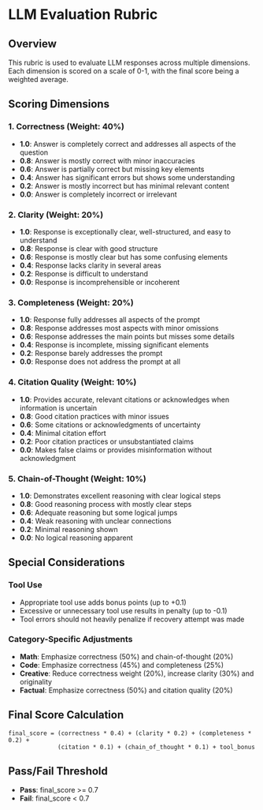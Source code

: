 # LLM Evaluation Rubric

## Overview
This rubric is used to evaluate LLM responses across multiple dimensions. Each dimension is scored on a scale of 0-1, with the final score being a weighted average.

## Scoring Dimensions

### 1. Correctness (Weight: 40%)
- **1.0**: Answer is completely correct and addresses all aspects of the question
- **0.8**: Answer is mostly correct with minor inaccuracies
- **0.6**: Answer is partially correct but missing key elements
- **0.4**: Answer has significant errors but shows some understanding
- **0.2**: Answer is mostly incorrect but has minimal relevant content
- **0.0**: Answer is completely incorrect or irrelevant

### 2. Clarity (Weight: 20%)
- **1.0**: Response is exceptionally clear, well-structured, and easy to understand
- **0.8**: Response is clear with good structure
- **0.6**: Response is mostly clear but has some confusing elements
- **0.4**: Response lacks clarity in several areas
- **0.2**: Response is difficult to understand
- **0.0**: Response is incomprehensible or incoherent

### 3. Completeness (Weight: 20%)
- **1.0**: Response fully addresses all aspects of the prompt
- **0.8**: Response addresses most aspects with minor omissions
- **0.6**: Response addresses the main points but misses some details
- **0.4**: Response is incomplete, missing significant elements
- **0.2**: Response barely addresses the prompt
- **0.0**: Response does not address the prompt at all

### 4. Citation Quality (Weight: 10%)
- **1.0**: Provides accurate, relevant citations or acknowledges when information is uncertain
- **0.8**: Good citation practices with minor issues
- **0.6**: Some citations or acknowledgments of uncertainty
- **0.4**: Minimal citation effort
- **0.2**: Poor citation practices or unsubstantiated claims
- **0.0**: Makes false claims or provides misinformation without acknowledgment

### 5. Chain-of-Thought (Weight: 10%)
- **1.0**: Demonstrates excellent reasoning with clear logical steps
- **0.8**: Good reasoning process with mostly clear steps
- **0.6**: Adequate reasoning but some logical jumps
- **0.4**: Weak reasoning with unclear connections
- **0.2**: Minimal reasoning shown
- **0.0**: No logical reasoning apparent

## Special Considerations

### Tool Use
- Appropriate tool use adds bonus points (up to +0.1)
- Excessive or unnecessary tool use results in penalty (up to -0.1)
- Tool errors should not heavily penalize if recovery attempt was made

### Category-Specific Adjustments
- **Math**: Emphasize correctness (50%) and chain-of-thought (20%)
- **Code**: Emphasize correctness (45%) and completeness (25%)
- **Creative**: Reduce correctness weight (20%), increase clarity (30%) and originality
- **Factual**: Emphasize correctness (50%) and citation quality (20%)

## Final Score Calculation
```
final_score = (correctness * 0.4) + (clarity * 0.2) + (completeness * 0.2) + 
              (citation * 0.1) + (chain_of_thought * 0.1) + tool_bonus
```

## Pass/Fail Threshold
- **Pass**: final_score >= 0.7
- **Fail**: final_score < 0.7